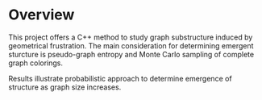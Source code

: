 # Overview

This project offers a C++ method to study graph substructure induced by geometrical frustration. The main consideration for determining emergent sturcture is pseudo-graph entropy and Monte Carlo sampling of complete graph colorings.

Results illustrate probabilistic approach to determine emergence of structure as graph size increases.

